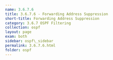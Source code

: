 ```yaml
---
name: 3.6.7.6
title: 3.6.7.6 - Forwarding Address Suppression 
short-title: Forwarding Address Suppression
category: 3.6.7 OSPF Filtering
collection: ospf
layout: page
exam: both
sidebar: ospf\_sidebar
permalink: 3.6.7.6.html
folder: ospf
---
```


